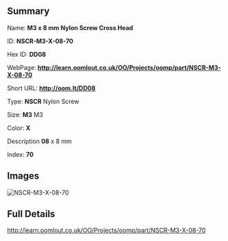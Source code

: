 

## Summary
 
Name: __M3 x 8 mm Nylon Screw Cross Head__

ID: __NSCR-M3-X-08-70__

Hex ID: __DD08__

WebPage: __http://learn.oomlout.co.uk/OO/Projects/oomp/part/NSCR-M3-X-08-70__

Short URL: __http://oom.lt/DD08__


Type: __NSCR__ Nylon Screw 

Size: __M3__ M3 

Color: __X__  

Description __08__ x 8 mm 

Index: __70__


## Images
![NSCR-M3-X-08-70](http://oomlout.com/oomp-gen/parts/NSCR-M3-X-08-70/NSCR-M3-X-08-70_420.jpg)



## Full Details

 http://learn.oomlout.co.uk/OO/Projects/oomp/part/NSCR-M3-X-08-70














